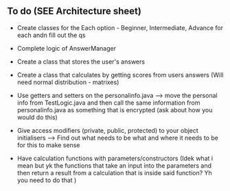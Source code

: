 
## To do (SEE Architecture sheet)

- Create classes for the Each option - Beginner, Intermediate, Advance for each andn fill out the qs

- Complete logic of AnswerManager

- Create a class that stores the user's answers 

- Create a class that calculates by getting scores from users answers (Will need normal distribution - matrixes)

- Use getters and setters on the personalinfo.java --> move the personal info from TestLogic.java and then call the same information from personalinfo.java as something that is encrypted (ask about how you would do this)

- Give access modifiers (private, public, protected) to your object initialisers --> Find out what needs to be what and where it needs to be for this to make sense

- Have calculation functions with parameters/constructors (Idek what i mean but yk the functions that take an input into the parameters and then return a result from a calculation that is inside said function? Yh you need to do that )
